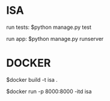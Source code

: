 # ISA

run tests:
$python manage.py test

run app:
$python manage.py runserver

# DOCKER

$docker build -t isa .

$docker run -p 8000:8000 -itd isa
